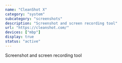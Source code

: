 ```yaml
---
name: "CleanShot X"
category: "system"
subcategory: "screenshots"
description: "Screenshot and screen recording tool"
url: "https://cleanshot.com/"
devices: ["mbp"]
display: true
status: "active"
---
```


Screenshot and screen recording tool
